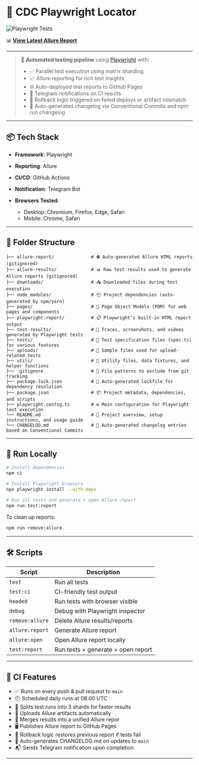 # 🎯 CDC Playwright Locator

![Playwright Tests](https://github.com/suprimaaldino/cdcplaywrightlocator/actions/workflows/playwright.yml/badge.svg)

📊 [**View Latest Allure Report**](https://suprimaaldino.github.io/cdcplaywrightlocator/)

---

> 🚀 **Automated testing pipeline** using [Playwright](https://playwright.dev/) with:
>
> * ✅ Parallel test execution using matrix sharding
> * 📈 Allure reporting for rich test insights
> * 🌐 Auto-deployed test reports to GitHub Pages
> * 🔔 Telegram notifications on CI results
> * 🔄 Rollback logic triggered on failed deploys or artifact mismatch
> * 📜 Auto-generated changelog via Conventional Commits and npm run changelog

---

## 📦 Tech Stack

* **Framework**: Playwright
* **Reporting**: Allure
* **CI/CD**: GitHub Actions
* **Notification**: Telegram Bot
* **Browsers Tested**:

  * Desktop: Chromium, Firefox, Edge, Safari
  * Mobile: Chrome, Safari

---

## 📂 Folder Structure

```
├── allure-report/              # ⛔ Auto-generated Allure HTML reports (gitignored)
├── allure-results/             # 📊 Raw test results used to generate Allure reports (gitignored)
├── downloads/                  # 📥 Downloaded files during test execution
├── node_modules/               # 📦 Project dependencies (auto-generated by npm/yarn)
├── pages/                      # 🧱 Page Object Models (POM) for web pages and components
├── playwright-report/          # 📋 Playwright's built-in HTML report output
├── test-results/               # 🎥 Traces, screenshots, and videos generated by Playwright tests
├── tests/                      # 🧪 Test specification files (spec.ts) for various features
├── uploads/                    # 📂 Sample files used for upload-related tests
├── utils/                      # 🔧 Utility files, data fixtures, and helper functions
├── .gitignore                  # 📄 File patterns to exclude from git tracking
├── package-lock.json           # 🔐 Auto-generated lockfile for dependency resolution
├── package.json                # 📦 Project metadata, dependencies, and scripts
├── playwright.config.ts        # ⚙️ Main configuration for Playwright test execution
└── README.md                   # 📝 Project overview, setup instructions, and usage guide
└── CHANGELOG.md                # 📜 Auto-generated changelog entries based on Conventional Commits
```

---

## 🚀 Run Locally

```bash
# Install dependencies
npm ci

# Install Playwright browsers
npx playwright install --with-deps

# Run all tests and generate + open Allure report
npm run test:report
```

To clean up reports:

```bash
npm run remove:allure
```

---

## 🛠 Scripts

| Script          | Description                        |
| --------------- | ---------------------------------- |
| `test`          | Run all tests                      |
| `test:ci`       | CI-friendly test output            |
| `headed`        | Run tests with browser visible     |
| `debug`         | Debug with Playwright inspector    |
| `remove:allure` | Delete Allure results/reports      |
| `allure:report` | Generate Allure report             |
| `allure:open`   | Open Allure report locally         |
| `test:report`   | Run tests + generate + open report |

---

## 📢 CI Features

* ✅ Runs on every push & pull request to `main`
* 🕗 Scheduled daily runs at 08:00 UTC
* 🧹 Splits test runs into 3 shards for faster results
* 📆 Uploads Allure artifacts automatically
* 🧬 Merges results into a unified Allure repor
* 🖥️ Publishes Allure report to GitHub Pages
* 🧯 Rollback logic restores previous report if tests fail
* 📝 Auto-generates CHANGELOG.md on updates to `main`
* 📬 Sends Telegram notification upon completion

---

